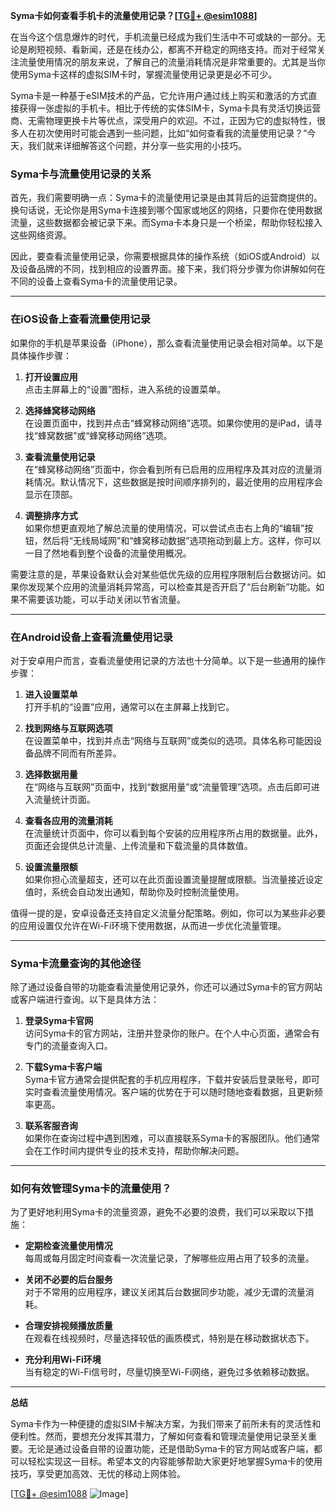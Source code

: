 **Syma卡如何查看手机卡的流量使用记录？[[TG💪+ @esim1088](https://t.me/s/esim1088)]**

在当今这个信息爆炸的时代，手机流量已经成为我们生活中不可或缺的一部分。无论是刷短视频、看新闻，还是在线办公，都离不开稳定的网络支持。而对于经常关注流量使用情况的朋友来说，了解自己的流量消耗情况是非常重要的。尤其是当你使用Syma卡这样的虚拟SIM卡时，掌握流量使用记录更是必不可少。

Syma卡是一种基于eSIM技术的产品，它允许用户通过线上购买和激活的方式直接获得一张虚拟的手机卡。相比于传统的实体SIM卡，Syma卡具有灵活切换运营商、无需物理更换卡片等优点，深受用户的欢迎。不过，正因为它的虚拟特性，很多人在初次使用时可能会遇到一些问题，比如“如何查看我的流量使用记录？”今天，我们就来详细解答这个问题，并分享一些实用的小技巧。

### Syma卡与流量使用记录的关系

首先，我们需要明确一点：Syma卡的流量使用记录是由其背后的运营商提供的。换句话说，无论你是用Syma卡连接到哪个国家或地区的网络，只要你在使用数据流量，这些数据都会被记录下来。而Syma卡本身只是一个桥梁，帮助你轻松接入这些网络资源。

因此，要查看流量使用记录，你需要根据具体的操作系统（如iOS或Android）以及设备品牌的不同，找到相应的设置界面。接下来，我们将分步骤为你讲解如何在不同的设备上查看Syma卡的流量使用记录。

---

### 在iOS设备上查看流量使用记录

如果你的手机是苹果设备（iPhone），那么查看流量使用记录会相对简单。以下是具体操作步骤：

1. **打开设置应用**  
   点击主屏幕上的“设置”图标，进入系统的设置菜单。

2. **选择蜂窝移动网络**  
   在设置页面中，找到并点击“蜂窝移动网络”选项。如果你使用的是iPad，请寻找“蜂窝数据”或“蜂窝移动网络”选项。

3. **查看流量使用记录**  
   在“蜂窝移动网络”页面中，你会看到所有已启用的应用程序及其对应的流量消耗情况。默认情况下，这些数据是按时间顺序排列的，最近使用的应用程序会显示在顶部。

4. **调整排序方式**  
   如果你想更直观地了解总流量的使用情况，可以尝试点击右上角的“编辑”按钮，然后将“无线局域网”和“蜂窝移动数据”选项拖动到最上方。这样，你可以一目了然地看到整个设备的流量使用概况。

需要注意的是，苹果设备默认会对某些低优先级的应用程序限制后台数据访问。如果你发现某个应用的流量消耗异常高，可以检查其是否开启了“后台刷新”功能。如果不需要该功能，可以手动关闭以节省流量。

---

### 在Android设备上查看流量使用记录

对于安卓用户而言，查看流量使用记录的方法也十分简单。以下是一些通用的操作步骤：

1. **进入设置菜单**  
   打开手机的“设置”应用，通常可以在主屏幕上找到它。

2. **找到网络与互联网选项**  
   在设置菜单中，找到并点击“网络与互联网”或类似的选项。具体名称可能因设备品牌不同而有所差异。

3. **选择数据用量**  
   在“网络与互联网”页面中，找到“数据用量”或“流量管理”选项。点击后即可进入流量统计页面。

4. **查看各应用的流量消耗**  
   在流量统计页面中，你可以看到每个安装的应用程序所占用的数据量。此外，页面还会提供总计流量、上传流量和下载流量的具体数值。

5. **设置流量限额**  
   如果你担心流量超支，还可以在此页面设置流量提醒或限额。当流量接近设定值时，系统会自动发出通知，帮助你及时控制流量使用。

值得一提的是，安卓设备还支持自定义流量分配策略。例如，你可以为某些非必要的应用设置仅允许在Wi-Fi环境下使用数据，从而进一步优化流量管理。

---

### Syma卡流量查询的其他途径

除了通过设备自带的功能查看流量使用记录外，你还可以通过Syma卡的官方网站或客户端进行查询。以下是具体方法：

1. **登录Syma卡官网**  
   访问Syma卡的官方网站，注册并登录你的账户。在个人中心页面，通常会有专门的流量查询入口。

2. **下载Syma卡客户端**  
   Syma卡官方通常会提供配套的手机应用程序，下载并安装后登录账号，即可实时查看流量使用情况。客户端的优势在于可以随时随地查看数据，且更新频率更高。

3. **联系客服咨询**  
   如果你在查询过程中遇到困难，可以直接联系Syma卡的客服团队。他们通常会在工作时间内提供专业的技术支持，帮助你解决问题。

---

### 如何有效管理Syma卡的流量使用？

为了更好地利用Syma卡的流量资源，避免不必要的浪费，我们可以采取以下措施：

- **定期检查流量使用情况**  
  每周或每月固定时间查看一次流量记录，了解哪些应用占用了较多的流量。

- **关闭不必要的后台服务**  
  对于不常用的应用程序，建议关闭其后台数据同步功能，减少无谓的流量消耗。

- **合理安排视频播放质量**  
  在观看在线视频时，尽量选择较低的画质模式，特别是在移动数据状态下。

- **充分利用Wi-Fi环境**  
  当有稳定的Wi-Fi信号时，尽量切换至Wi-Fi网络，避免过多依赖移动数据。

---

**总结**

Syma卡作为一种便捷的虚拟SIM卡解决方案，为我们带来了前所未有的灵活性和便利性。然而，要想充分发挥其潜力，了解如何查看和管理流量使用记录至关重要。无论是通过设备自带的设置功能，还是借助Syma卡的官方网站或客户端，都可以轻松实现这一目标。希望本文的内容能够帮助大家更好地掌握Syma卡的使用技巧，享受更加高效、无忧的移动上网体验。

[[TG💪+ @esim1088](https://t.me/s/esim1088) ![Image](https://i.postimg.cc/4NQfJmqS/Snipaste-2025-05-13-00-14-12.png)]
